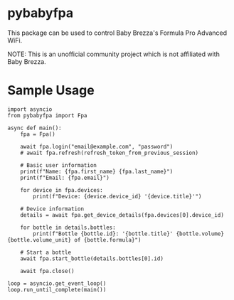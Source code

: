 # pybabyfpa

This package can be used to control Baby Brezza's Formula Pro Advanced WiFi.

NOTE: This is an unofficial community project which is not affiliated with Baby Brezza.

# Sample Usage

```
import asyncio
from pybabyfpa import Fpa

async def main():
    fpa = Fpa()
    
    await fpa.login("email@example.com", "password")
    # await fpa.refresh(refresh_token_from_previous_session)

    # Basic user information
    print(f"Name: {fpa.first_name} {fpa.last_name}")
    print(f"Email: {fpa.email}")

    for device in fpa.devices:
        print(f"Device: {device.device_id} '{device.title}'")

    # Device information
    details = await fpa.get_device_details(fpa.devices[0].device_id)

    for bottle in details.bottles:
        print(f"Bottle {bottle.id}: '{bottle.title}' {bottle.volume}{bottle.volume_unit} of {bottle.formula}")

    # Start a bottle
    await fpa.start_bottle(details.bottles[0].id)

    await fpa.close()

loop = asyncio.get_event_loop()
loop.run_until_complete(main())
```
